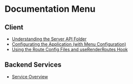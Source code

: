 # Documentation Menu

## Client

- [Understanding the Server API Folder](/client/src/services/serverApi)
- [Configurating the Application (with Menu Configuration)](/client/src/config)
- [Using the Route Config Files and useRenderRoutes Hook](/client/src/routes)

## Backend Services

- [Service Overview](/docs/backend/overview.md)
